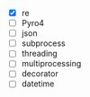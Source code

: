 
- [x] re
- [ ] Pyro4
- [ ] json
- [ ] subprocess
- [ ] threading
- [ ] multiprocessing
- [ ] decorator
- [ ] datetime
